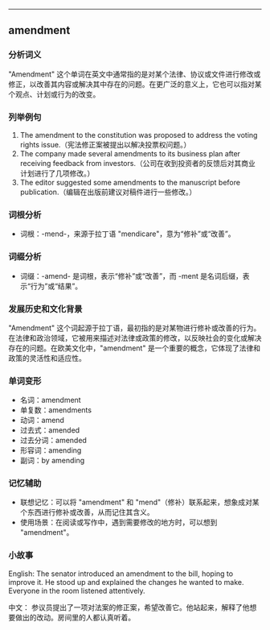 
---------------
## amendment
### 分析词义
"Amendment" 这个单词在英文中通常指的是对某个法律、协议或文件进行修改或修正，以改善其内容或解决其中存在的问题。在更广泛的意义上，它也可以指对某个观点、计划或行为的改变。

### 列举例句
1. The amendment to the constitution was proposed to address the voting rights issue.（宪法修正案被提出以解决投票权问题。）
2. The company made several amendments to its business plan after receiving feedback from investors.（公司在收到投资者的反馈后对其商业计划进行了几项修改。）
3. The editor suggested some amendments to the manuscript before publication.（编辑在出版前建议对稿件进行一些修改。）

### 词根分析
- 词根：-mend-，来源于拉丁语 "mendicare"，意为“修补”或“改善”。

### 词缀分析
- 词缀：-amend- 是词根，表示“修补”或“改善”，而 -ment 是名词后缀，表示“行为”或“结果”。

### 发展历史和文化背景
"Amendment" 这个词起源于拉丁语，最初指的是对某物进行修补或改善的行为。在法律和政治领域，它被用来描述对法律或政策的修改，以反映社会的变化或解决存在的问题。在欧美文化中，"amendment" 是一个重要的概念，它体现了法律和政策的灵活性和适应性。

### 单词变形
- 名词：amendment
- 单复数：amendments
- 动词：amend
- 过去式：amended
- 过去分词：amended
- 形容词：amending
- 副词：by amending

### 记忆辅助
- 联想记忆：可以将 "amendment" 和 "mend"（修补）联系起来，想象成对某个东西进行修补或改善，从而记住其含义。
- 使用场景：在阅读或写作中，遇到需要修改的地方时，可以想到 "amendment"。

### 小故事
English:
The senator introduced an amendment to the bill, hoping to improve it. He stood up and explained the changes he wanted to make. Everyone in the room listened attentively.

中文：
参议员提出了一项对法案的修正案，希望改善它。他站起来，解释了他想要做出的改动。房间里的人都认真听着。

